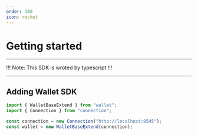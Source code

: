 ```yaml
---
order: 100
icon: rocket
---
```


# Getting started

---

!!! Note:
This SDK is wroted by typescript
!!!

---

## Adding Wallet SDK

```ts
import { WalletBaseExtend } from "wallet";
import { Connection } from "connection";

const connection = new Connection("http://localhost:8545");
const wallet = new WalletBaseExtend(connection);
```
